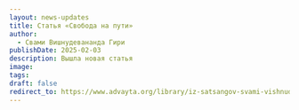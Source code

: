 ```yaml
---
layout: news-updates
title: Статья «Свобода на пути»
author:
  - Свами Вишнудевананда Гири
publishDate: 2025-02-03
description: Вышла новая статья
image: 
tags: 
draft: false
redirect_to: https://www.advayta.org/library/iz-satsangov-svami-vishnudevananda-giri/statya-svoboda-na-puti/
---
```


	